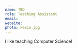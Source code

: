 ```yaml
---
name: TBD
role: Teaching Assistant
email:  
website: 
photo: kevin.jpg
---
```


I like teaching Computer Science!
